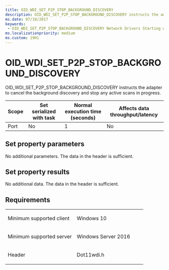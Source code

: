 ```yaml
---
title: OID_WDI_SET_P2P_STOP_BACKGROUND_DISCOVERY
description: OID_WDI_SET_P2P_STOP_BACKGROUND_DISCOVERY instructs the adapter to cancel the background discovery and stop any active scans in progress.
ms.date: 07/18/2017
keywords:
 - OID_WDI_SET_P2P_STOP_BACKGROUND_DISCOVERY Network Drivers Starting with Windows Vista
ms.localizationpriority: medium
ms.custom: 19H1
---
```


# OID\_WDI\_SET\_P2P\_STOP\_BACKGROUND\_DISCOVERY


OID\_WDI\_SET\_P2P\_STOP\_BACKGROUND\_DISCOVERY instructs the adapter to cancel the background discovery and stop any active scans in progress.

| Scope | Set serialized with task | Normal execution time (seconds) | Affects data throughput/latency |
|-------|--------------------------|---------------------------------|---------------------------------|
| Port  | No                       | 1                               | No                              |

 

## Set property parameters


No additional parameters. The data in the header is sufficient.
## Set property results


No additional data. The data in the header is sufficient.

Requirements
------------

<table>
<colgroup>
<col width="50%" />
<col width="50%" />
</colgroup>
<tbody>
<tr class="odd">
<td><p>Minimum supported client</p></td>
<td><p>Windows 10</p></td>
</tr>
<tr class="even">
<td><p>Minimum supported server</p></td>
<td><p>Windows Server 2016</p></td>
</tr>
<tr class="odd">
<td><p>Header</p></td>
<td>Dot11wdi.h</td>
</tr>
</tbody>
</table>

 

 




